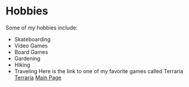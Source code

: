 # Hobbies
Some of my hobbies include:
* Skateboarding
* Video Games
* Board Games
* Gardening
* Hiking
* Traveling
Here is the link to one of my favorite games called Terraria
[Terraria](https://www.terraria.org/)
[Main Page](https://github.com/JesseMorrison12/IT-1000-Midterm/blob/main/README.md)
